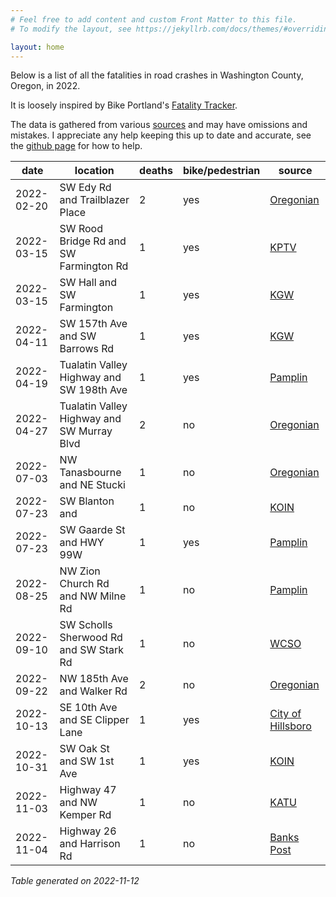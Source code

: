 ```yaml
---
# Feel free to add content and custom Front Matter to this file.
# To modify the layout, see https://jekyllrb.com/docs/themes/#overriding-theme-defaults

layout: home
---
```


Below is a list of all the fatalities in road crashes in Washington County, Oregon, in 2022.

It is loosely inspired by Bike Portland's [Fatality Tracker](https://bikeportland.org/fatality-tracker).

The data is gathered from various [sources](resources/) and may have omissions and mistakes. I appreciate any help keeping this up to date and accurate, see the [github page](https://github.com/barker29/washington-county-oregon-crashes) for how to help.

|date|location|deaths|bike/pedestrian|source|
|---|---|---|---|---|
|2022-02-20|SW Edy Rd and Trailblazer Place|2|yes|[Oregonian](https://www.oregonlive.com/washingtoncounty/2022/02/sherwood-car-crash-kills-2-children.html)|
|2022-03-15|SW Rood Bridge Rd and SW Farmington Rd|1|yes|[KPTV](https://www.kptv.com/2022/03/15/bicyclist-dies-after-being-hit-by-driver-washington-county/)|
|2022-03-15|SW Hall and SW Farmington|1|yes|[KGW](https://www.kgw.com/article/news/local/beaverton-mayor-calls-for-road-upgrades-near-hit-and-run/283-d1b5603a-b63d-4094-bc88-d648ad33f037?s=03)|
|2022-04-11|SW 157th Ave and SW Barrows Rd|1|yes|[KGW](https://www.kgw.com/article/news/crime/beaverton-pedestrian-killed-hit-and-run/283-3ed7cfca-703c-432f-9fa8-0c8ac2e95149)|
|2022-04-19|Tualatin Valley Highway and SW 198th Ave|1|yes|[Pamplin](https://pamplinmedia.com/ht/117-hillsboro-tribune-news/542855-434782-wcso-skateboarder-struck-killed-by-vehicle-in-aloha)|
|2022-04-27|Tualatin Valley Highway and SW Murray Blvd|2|no|[Oregonian](https://www.oregonlive.com/pacific-northwest-news/2022/04/beaverton-crash-involving-sheriffs-deputy-kills-2-leaves-4-in-critical-condition.html)|
|2022-07-03|NW Tanasbourne and NE Stucki|1|no|[Oregonian](https://www.oregonlive.com/news/2022/07/one-person-killed-second-seriously-injured-in-rollover-crash-in-hillsboro-police-say.html)|
|2022-07-23|SW Blanton and |1|no|[KOIN](https://www.koin.com/news/crashes/passenger-dies-when-car-crashes-into-beaverton-yard/)|
|2022-07-23|SW Gaarde St and HWY 99W|1|yes|[Pamplin](https://pamplinmedia.com/ttt/552805-442456-tigard-crash-kills-82-year-old-pedestrian)|
|2022-08-25|NW Zion Church Rd and NW Milne Rd|1|no|[Pamplin](https://pamplinmedia.com/ht/117-hillsboro-tribune-news/555861-444920-cornelius-man-dies-in-two-vehicle-crash-in-washington-county)|
|2022-09-10|SW Scholls Sherwood Rd and SW Stark Rd|1|no|[WCSO](http://www.flashalertnewswire.net/images/news/2022-09/1128/157425/MR220911_Man_Killed_in_Rollover_Crash_Six_Injured_in_Head-on_DUII_Crash.pdf)|
|2022-09-22|NW 185th Ave and Walker Rd|2|no|[Oregonian](https://www.oregonlive.com/washingtoncounty/2022/09/2-dead-in-car-crash-near-hillsboro-shopping-center-1-person-in-accident-runs-from-scene-police.html)|
|2022-10-13|SE 10th Ave and SE Clipper Lane|1|yes|[City of Hillsboro](https://hillsboro-oregon.civicweb.net/document/50837/TC%20Crash%20Report%20Memo%2010.15.22.pdf)|
|2022-10-31|SW Oak St and SW 1st Ave|1|yes|[KOIN](https://www.koin.com/news/crashes/bicyclist-dies-hillsboro-sw-oak-1st-10312022/)|
|2022-11-03|Highway 47 and NW Kemper Rd|1|no|[KATU](https://katu.com/news/local/crash-closes-highway-47-near-forest-grove)|
|2022-11-04|Highway 26 and Harrison Rd|1|no|[Banks Post](https://www.bankspost.com/posts/highway-26-closed-at-highway-6-junction-following-nearby-crash/)|

*Table generated on 2022-11-12*
